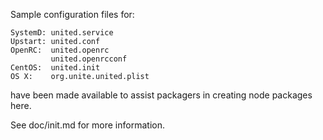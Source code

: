 Sample configuration files for:
```
SystemD: united.service
Upstart: united.conf
OpenRC:  united.openrc
         united.openrcconf
CentOS:  united.init
OS X:    org.unite.united.plist
```
have been made available to assist packagers in creating node packages here.

See doc/init.md for more information.
